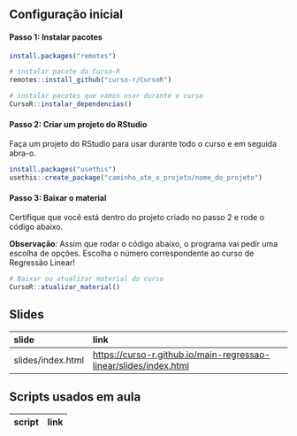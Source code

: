 
<!-- README.md is generated from README.Rmd. Please edit that file -->

## Configuração inicial

#### Passo 1: Instalar pacotes

``` r
install.packages("remotes")

# instalar pacote da Curso-R
remotes::install_github("curso-r/CursoR")

# instalar pacotes que vamos usar durante o curso
CursoR::instalar_dependencias()
```

#### Passo 2: Criar um projeto do RStudio

Faça um projeto do RStudio para usar durante todo o curso e em seguida
abra-o.

``` r
install.packages("usethis")
usethis::create_package("caminho_ate_o_projeto/nome_do_projeto")
```

#### Passo 3: Baixar o material

Certifique que você está dentro do projeto criado no passo 2 e rode o
código abaixo.

**Observação**: Assim que rodar o código abaixo, o programa vai pedir
uma escolha de opções. Escolha o número correspondente ao curso de
Regressão Linear\!

``` r
# Baixar ou atualizar material do curso
CursoR::atualizar_material()
```

## Slides

| slide             | link                                                                |
| :---------------- | :------------------------------------------------------------------ |
| slides/index.html | <https://curso-r.github.io/main-regressao-linear/slides/index.html> |

## Scripts usados em aula

| script | link |
| :----- | :--- |
